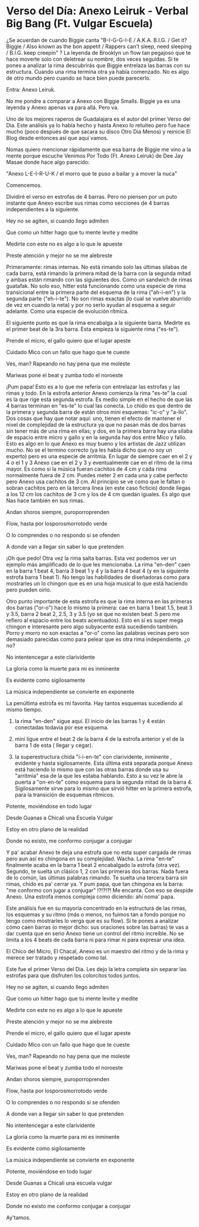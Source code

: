 # Verso del Día: Anexo Leiruk - Verbal Big Bang (Ft. Vulgar Escuela)

¿Se acuerdan de cuando Biggie canta &quot;B-I-G-G-I-E / A.K.A. B.I.G. / Get it? Biggie / Also known as the bon appetit / Rappers can&#39;t sleep, need sleeping / B.I.G. keep creepin&quot; ? La leyenda de Brooklyn un flow tan pegajoso que te hace moverte solo con deletrear su nombre, dos veces seguidas. Si te pones a analizar la rima descubrirás que Biggie entrelaza las barras con su estructura. Cuando una rima termina otra ya había comenzado. No es algo de otro mundo pero cuando se hace bien puede parecerlo.

Entra: Anexo Leiruk.

No me pondre a comparar a Anexo con Biggie Smalls. Biggie ya es una leyenda y Anexo apenas va para allá. Pero va.

Uno de los mejores raperos de Guadalajara es el autor del primer Verso del Dia. Este análisis ya lo había hecho y hasta Anexo lo retuiteo pero fue hace mucho (poco después de que sacara su disco Otro Dia Menos) y reinicie El Blog desde entonces así que aquí vamos.

Nomas quiero mencionar rápidamente que esa barra de Biggie me vino a la mente porque escuche Venimos Por Todo (Ft. Anexo Leiruk) de Dee Jay Masae donde hace algo parecido:

&quot;Anexo L-E-I-R-U-K / el morro que te puso a bailar y a mover la nuca&quot;

Comencemos.

Dividiré el verso en estrofas de 4 barras. Pero no piensen por un puto instante que Anexo escribe sus rimas como secciones de 4 barras independientes a la siguiente.

Hey no se agiten, si cuando llego admiten

Que como un hitter hago que tu mente levite y medite

Medirte con este no es algo a lo que le apueste

Preste atención y mejor no se me alebreste

Primeramente: rimas internas. No está rimando solo las últimas sílabas de cada barra, está rimando la primera mitad de la barra con la segunda mitad y ambas están rimando con las siguientes dos. Como un sandwich de rimas guatafak. No solo eso, hitter está funcionando como una especie de rima transicional entre la primera parte del esquema de la rima (&quot;ah-i-en&quot;) y la segunda parte (&quot;eh-i-te&quot;). No son rimas exactas (lo cual se vuelve aburrido de vez en cuando la neta) y por no serlo ayudan al esquema a seguir adelante. Como una especie de evolución rítmica.

El siguiente punto es que la rima encabalga a la siguiente barra. Medirte es el primer beat de la 3ra barra. Esta empieza la siguiente rima (&quot;es-te&quot;).

Prende el micro, el gallo quiero que el lugar apeste

Cuidado Mico con un fallo que hago que te cueste

Ves, man? Rapeando no hay pena que me moleste

Mariwas pone el beat y zumba todo el noroeste

¡Pum papa! Esto es a lo que me refería con entrelazar las estrofas y las rimas y todo. En la estrofa anterior Anexo comienza la rima &quot;es-te&quot; la cual es la que rige esta segunda estrofa. Es medio simple en el hecho de que las 4 barras terminan en &quot;es-te&quot; lo cual las conecta. Lo chido es que dentro de la primera y segunda barra de están otros mini esquemas: &quot;ic-o&quot; y &quot;a-llo&quot;. Dos cosas que hay que notar aquí: uno, tienen el efecto de mantener el nivel de complejidad de la estructura ya que no pasan más de dos barras sin tener más de una rima en ellas; y dos, en la primera barra hay una sílaba de espacio entre micro y gallo y en la segunda hay dos entre Mico y fallo. Esto es algo en lo que Anexo es muy bueno y los artistas de Jazz utilizan mucho. No se el termino correcto (ya les había dicho que no soy un experto) pero es una especie de arritmia. En lugar de siempre caer en el 2 y 4 o el 1 y 3 Anexo cae en el 2 y 3 y eventualmente cae en el ritmo de la rima mayor. Es como si la música fueran cachitos de 4 cm y cada rima normalmente fuera de 2 cm. Puedes meter 2 en cada una y cabe perfecto pero Anexo usa cachitos de 3 cm. Al principio se ve como que le faltan o sobran cachitos pero en la tercera línea (en este caso ficticio) donde llegas a los 12 cm los cachitos de 3 cm y los de 4 cm quedan iguales. Es algo que Nas hace también en sus rimas.

Andan shoros siempre, puroporroprenden

Flow, hasta por losporosmorrotodo verde

O lo comprendes o no respondo si se ofenden

A donde van a llegar sin saber lo que pretenden

¡Oh que pedo! Otra vez la rima salta barras. Esta vez podemos ver un ejemplo más amplificado de lo que les mencionaba. La rima &quot;en-den&quot; caen en la barra 1 beat 4, barra 3 beat 1 y 4 y la barra 4 beat 4 (y en la siguiente estrofa barra 1 beat 1). No tengo las habilidades de diseñadoras como para mostrarles un lo chingon que es en una hoja musical lo que está haciendo pero pueden oirlo.

Otro punto importante de esta estrofa es que la rima interna en las primeras dos barras (&quot;or-o&quot;) hace lo mismo la primera: cae en barra 1 beat 1.5, beat 3 y 3.5, barra 2 beat 2, 2.5, 3 y 3.5 (yo se que no existen beat .5 pero me refiero al espacio entre los beats acentuados). Esto en sí es super mega chingon e interesante pero algo subyacente está sucediendo también. Porro y morro no son exactas a &quot;or-o&quot; como las palabras vecinas pero son demasiado parecidas como para pelear que es otra rima independiente. ¿o no?

No intentencegar a este clarividente

La gloria como la muerte para mi es inminente

Es evidente como sigilosamente

La música independiente se convierte en exponente

La penúltima estrofa es mi favorita. Hay tantos esquemas sucediendo al mismo tiempo.

1) la rima &quot;en-den&quot; sigue aquí. El inicio de las barras 1 y 4 están conectadas todavía por ese esquema.

2) mini ligue entre el beat 2 de la barra 4 de la estrofa anterior y el de la barra 1 de esta ( llegar y cegar).

3) la superestructura chida &quot;i-i-en-te&quot; con clarividente, inminente , evidente y hasta sigilosamente. Esta última está separada porque Anexo está haciendo lo mismo que con las otras barras donde usa su &quot;arritmia&quot; esa de la que les estaba hablando. Esto a su vez le abre la puerta a &quot;on-en-te&quot; como esquema para la segunda mitad de la barra 4. Sigilosamente sirve para lo mismo que sirvió hitter en la primera estrofa, para la transición de esquemas rítmicos.

Potente, moviéndose en todo lugar

Desde Guanas a Chicali una Escuela Vulgar

Estoy en otro plano de la realidad

Donde no existo, me conformo conjugar a conjugar

Y pa&#39; acabar Anexo te deja una estrofa que no esta super cargada de rimas pero aun así es chingona en su complejidad. Wacha. La rima &quot;en-te&quot; finalmente acaba en la barra 1 beat 2 encabalgado la estrofa (otra vez). Segundo, te suelta un clásico 1, 2 con las primeras dos barras. Nada fuera de lo común, las últimas palabras rimando. Te suelta una tercera barra sin rimas, chido es pa&#39; cerrar ya. Y pum papa, que tan chingona es la barra: &quot;me conformo con jugar a conjugar&quot; !?!?!?! Me encanta. Con eso se despide Anexo. Una estrofa menos compleja como diciendo: ahí noma&#39; papa.

Este análisis fue en su mayoría concentrado en la estructura de las rimas, los esquemas y su ritmo (más o menos, no fuimos tan a fondo porque no tengo como mostrarles lo verga que es su flow). Si te pones a analizar cómo caen barras (o mejor dicho: sus oraciones sobre las barras) te vas a dar cuenta que en serio Anexo tiene un control del ritmo increíble. No se limita a los 4 beats de cada barra ni para rimar ni para expresar una idea.

El Chico del Micro, El Chacal, Anexo es un maestro del ritmo y de la rima y merece ser tratado y respetado como tal.

Este fue el primer Verso del Dia. Les dejo la letra completa sin separar las estrofas para que disfruten los colorcitos todos juntos.

Hey no se agiten, si cuando llego admiten

Que como un hitter hago que tu mente levite y medite

Medirte con este no es algo a lo que le apueste

Preste atención y mejor no se me alebreste

Prende el micro, el gallo quiero que el lugar apeste

Cuidado Mico con un fallo que hago que te cueste

Ves, man? Rapeando no hay pena que me moleste

Mariwas pone el beat y zumba todo el noroeste

Andan shoros siempre, puroporroprenden

Flow, hasta por losporosmorrotodo verde

O lo comprendes o no respondo si se ofenden

A donde van a llegar sin saber lo que pretenden

No intentencegar a este clarividente

La gloria como la muerte para mi es inminente

Es evidente como sigilosamente

La música independiente se convierte en exponente

Potente, moviéndose en todo lugar

Desde Guanas a Chicali una escuela vulgar

Estoy en otro plano de la realidad

Donde no existo me conformo conjugar a conjugar

Ay&#39;tamos.
